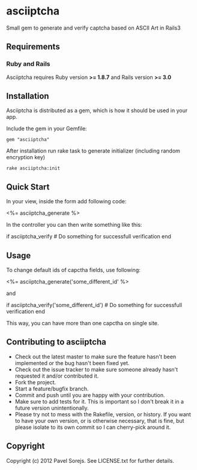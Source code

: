 asciiptcha
==========

Small gem to generate and verify captcha based on ASCII Art in Rails3

Requirements
------------

### Ruby and Rails

Asciiptcha requires Ruby version **>= 1.8.7** and Rails version **>= 3.0**

Installation
------------

Asciiptcha is distributed as a gem, which is how it should be used in your app.

Include the gem in your Gemfile:

    gem "asciiptcha"

After installation run rake task to generate initializer (including random encryption key)

    rake asciiptcha:init

Quick Start
-----------

In your view, inside the form add following code: 

   <%= asciiptcha_generate %>

In the controller you can then write something like this:

   if asciiptcha_verify
      # Do something for successfull verification
   end

Usage
-----
   
To change default ids of capctha fields, use following:

   <%= asciiptcha_generate('some_different_id' %>

and

   if asciiptcha_verify('some_different_id')
      # Do something for successfull verification
   end

This way, you can have more than one capctha on single site.
        

Contributing to asciiptcha
-----
 
* Check out the latest master to make sure the feature hasn't been implemented or the bug hasn't been fixed yet.
* Check out the issue tracker to make sure someone already hasn't requested it and/or contributed it.
* Fork the project.
* Start a feature/bugfix branch.
* Commit and push until you are happy with your contribution.
* Make sure to add tests for it. This is important so I don't break it in a future version unintentionally.
* Please try not to mess with the Rakefile, version, or history. If you want to have your own version, or is otherwise necessary, that is fine, but please isolate to its own commit so I can cherry-pick around it.

Copyright
-----

Copyright (c) 2012 Pavel Sorejs. See LICENSE.txt for
further details.

